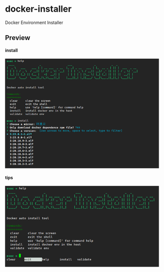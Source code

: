 # docker-installer
Docker Environment Installer

## Preview

#### install

<img src="./Screenshot/install_01.png" style="zoom:88%;" />

#### tips

![](./Screenshot/tips_01.png)